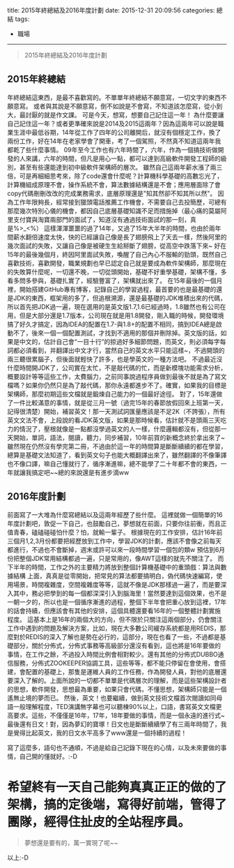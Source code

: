 title: 2015年終總結及2016年度計劃
date: 2015-12-31 20:09:56
categories: 總結
tags:
- 職場
---
> 2015年終總結及2016年度計劃

<!--more-->

## 2015年終總結
年終總結這東西，是最不喜歡寫的。不單單年終總結不願意寫，一切文字的東西不願意寫。
或者與其說是不願意寫，倒不如說是不會寫，不知道該怎麼寫，從小到大，最討厭的就是作文課。
可是今天，想寫，想要自己記住這一年！
為什麼要讓自己記住這一年？或者更準確來說是2014及2015這兩年？因為這兩年可以說是職業生涯中最低谷期，14年從工作了四年的公司離開后，就沒有個穩定工作，換了兩份工作，好在14年在老家學會了開車，考了一個駕照，不然真不知道這兩年我都乾了些什麼事情。
09年至今工作也有六年時間了，六年，作為一個搞技術做開發的人來講，六年的時間，但凡是用心一點，都可以達到高級軟件開發工程師的級別，甚至有些還能達到初中級軟件架構師的層次。
雖然自己這兩年薪水漲了兩三倍，可是再細細思考來，除了code還會什麼呢？計算機科學基礎的高數忘光了，計算機組成原理不會，操作系統不會，算法數據結構還是不會；應用層面除了會copy代碼刪刪改改的完成業務需求，底層原理還是"知其然卻不知其所以然"。
因為工作年限夠長，經常接到獵頭電話推薦工作機會，不需要自己去投簡歷，可總有那麼幾次特別心儀的機會，都因自己底層基礎知識不足而措施掉（最心痛的莫屬阿里支付寶與淘寶兩部門的面試了，知道沒有通過技術面試的那一刻，真是%>_<%）
這樣渾渾噩噩的過了14年，又過了15年大半年的時間，也由於兩年間薪水翻倍速度太快，快的已經讓自己像是長了翅膀飛上了天去一樣，然後阿里的幾次面試的失敗，又讓自己像是被硬生生給掰斷了翅膀，從高空中跌落下來~
好在15年的最後幾個月，終因阿里面試失敗，喚醒了自己內心不服輸的勁頭，既然自己喜歡技術，喜歡開發，職業規劃也早已認定自己就是要成為軟件架構師，那麼現在的失敗算什麼呢，一切還不晚，一切從頭開始，基礎不好重學基礎，架構不懂，多看多問多參與，基礎扎實了，經驗豐富了，架構就出來了。
在15年最後的一個月裡，開始搭建GitHub專有博客，記錄自己的學習過程，最首要的也是最基礎的還是JDK的東西，框架用的多了，但追根溯源，還是最基礎的JDK堆積出來的代碼，所以首先把JDK過一遍，現在選用的是英文版1.7,1.6已經過時，1.8雖然也有公司在用，但是大部分還是1.7版本，公司現在就是用1.8開發，剛入職的時候，開發環境搞了好久才搞定，因為IDEA的配置在1.7-與1.8+的配置不相同，搞到IDEA總是啟動不了，後來一個一個配置測試，才找到不適用的那個并刪除掉。英文版的話，如果是中文的，估計自己會“一目十行”的掠過好多細節問題，而英文，則必須每字每詞都必須看到，并翻譯出中文才行，當然自己的英文水平只能這樣~，不過開頭的兩三聽很累腦子，但後面就輕快了許多，也是學英文的一種方法吧。
不過最近沒什麼時間開JDK了，公司實在太忙，不是敲代碼的忙，而是新模塊功能需求分析，概要設計等等這些工作，太費腦力，之前同事說過程序員做到最後不就是為了寫文檔嗎？如果你仍然只是為了敲代碼，那你永遠都進步不了。確實，如果我的目標是架構師，那麼初期這些文檔就是鍛煉自己能力的一個最好途徑。
對了，15年還做了一件比較滿意的事情，就是從三月一號（過完15年的春節放假回來上班第一天，記得很清楚）開始，補習英文！那一天測試詞匯量應該是不足2K（不誇張），所有英文文法不會，上段說的看JDK英文版，如果是那時候看，估計就不是頭兩三天吃力的情況了，壓根就像是一點都沒學過英文的人一樣，什麼邏輯都沒有，但從那一天開始，單詞，語法，閱讀，聽力，同步補習，10年前買的新概念終於拿出來了~雖然現在仍然沒有學完第二冊，不過由於這一年的時間算是斷斷續續的都在學習，總算是基礎文法知道了，看到英文句子也能大概翻譯出來了，雖然翻譯的不像筆譯也不像口譯，嘛自己懂就行了，循序漸進嘛，總不能學了二十年都不會的東西，一年就讓我搞定吧~~總的來說還是有進步滴ww

## 2016年度計劃
前面寫了一大堆為什麼寫總結以及這兩年經歷了些什麼。
這裡就做一個簡單的16年度計劃吧，敦促一下自己，也鼓勵自己，夢想就在前面，只要你往前衝，而且正值青春，磕磕碰碰怕什麼？怕，就輸一輩子。
根據現在的工作安排，估計16年前三個月1,2,3月份都要把經歷放到工作中，學習JDK的計劃，應該不會像之前每天都進行，不過也不會斷掉，週末或許可以來一段時間學習一個包的類w
預估到6月份把整個JDK常用結構都過一遍，只是常用的，像AWT這樣的就先不關注了。
而下半年的時間，工作之外的主要精力將放到整個計算機基礎中的重頭戲：算法與數據結構 上面，真真是從零開始，把常見的算法都要搞明白，偽代碼快速編寫，使用場景，時間複雜度，空間複雜度等等，這就不像是JDK那樣過一遍了，而是要深入其中，務必把學到的每一個都深深引入到腦海里！當然要達到這個效果，也不是一朝一夕的，所以也是一個循序漸進的過程，整個下半年會把重心放到這裡，17年的話會持續，但應該會有其他的安排，這個具體還要看16年的一個整體計劃實施程度。
這基本上是16年的兩個大的方向，但不限於只關注這兩個部分，仍會關注工作中遇到的問題及解決方案，比如，現在大多數公司緩存系統都是用REDIS，那麼對於REDIS的深入了解也是勢在必行的，這部分，現在也看了一些，不過都是基礎部分，關於分佈式，分佈式事務等高級部分還沒有看到，這也將是16年要做的事情，在工作之餘，不過投入時間比例會相對較少。還有其他的分佈式DUBBO通信服務，分佈式ZOOKEEPER協調工具，這些等等，都不能只停留在會使用，會搭建，會配置的基礎上，那隻是運維人員的工作任務，作為開發人員，對他的底層還要深入了解的。上面所說的一切都不單單是代碼層次的理解，而是這些架構設計者的思想，軟件開發，思想最為重要，如果只會代碼，不懂思想，架構師只能是一個遙無止境的夢而已。
然後，英文！也要繼續，做到英文技術文檔首次閱讀如同母語一般理解程度，TED演講無字幕也可以聽棟90%以上，口語，書寫英文文檔更高要求。這些，不僅僅是16年，17年，18年要做的事情，而是一個永遠的進行式~
最後還有日文！對，因為夢幻的寶塚！日文也是斷斷續續學了有三兩年時間了，我是覺得比起英文，我的日文水平高多了www還是一個持續的過程！

寫了這麼多，語句也不通順，不過是給自己記錄下現在的心情，以及未來要做的事情，自己開的懂就好。:-D

# 希望終有一天自己能夠真真正正的做的了架構，搞的定後端，寫得好前端，管得了團隊，經得住扯皮的全站程序員。

> 夢想還是要有的，萬一實現了呢~~

以上:-D
